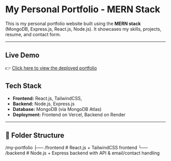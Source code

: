 # My Personal Portfolio - MERN Stack

This is my personal portfolio website built using the **MERN stack** (MongoDB, Express.js, React.js, Node.js). It showcases my skills, projects, resume, and contact form.

---

## Live Demo

👉 [Click here to view the deployed portfolio](https://protfolio-frontend-seven.vercel.app/)


## Tech Stack

- **Frontend:** React.js, TailwindCSS, 
- **Backend:** Node.js, Express.js
- **Database:** MongoDB (via MongoDB Atlas)
- **Deployment:** Frontend on Vercel, Backend on Render

---

## 📂 Folder Structure
  /my-portfolio
  ├── /frontend # React.js + TailwindCSS frontend
  └── /backend # Node.js + Express backend with API & email/contact handling

